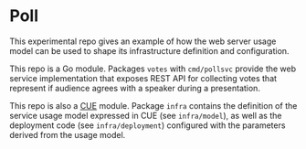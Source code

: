Poll
====

This experimental repo gives an example of how the web server usage model can be used to shape
its infrastructure definition and configuration.

This repo is a Go module. Packages `votes` with `cmd/pollsvc` provide the web service implementation that 
exposes REST API for collecting votes that represent if audience agrees with a speaker during a
presentation.

This repo is also a [CUE](https://cuelang.org) module. Package `infra` contains the definition of the 
service usage model expressed in CUE (see `infra/model`), as well as the deployment code (see `infra/deployment`)
configured with the parameters derived from the usage model.
